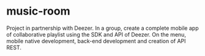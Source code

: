 # music-room
Project in partnership with Deezer. In a group, create a complete mobile app of collaborative playlist using the SDK and API of Deezer. On the menu, mobile native development, back-end development and creation of API REST.

